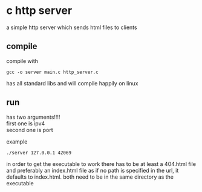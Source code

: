 # c http server

a simple http server which sends html files to clients
## compile 
compile with

```
gcc -o server main.c http_server.c
```
has all standard libs and will compile happily on linux
## run 
has two arguments!!!!<br>
first one is ipv4<br>
second one is port<br>

example
```
./server 127.0.0.1 42069
```
in order to get the executable to work there has to be at least a 404.html file and preferably an index.html file as if no path is specified in the url, it defaults to index.html. both need to be in the same directory as the executable